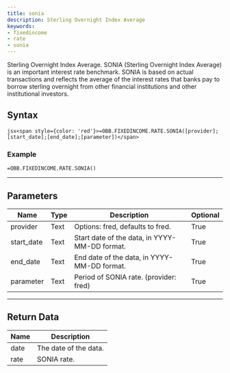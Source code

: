 ```yaml
---
title: sonia
description: Sterling Overnight Index Average
keywords: 
- fixedincome
- rate
- sonia
---
```


<!-- markdownlint-disable MD041 -->

Sterling Overnight Index Average.  SONIA (Sterling Overnight Index Average) is an important interest rate benchmark. SONIA is based on actual transactions and reflects the average of the interest rates that banks pay to borrow sterling overnight from other financial institutions and other institutional investors.

## Syntax

```jsx<span style={color: 'red'}>=OBB.FIXEDINCOME.RATE.SONIA([provider];[start_date];[end_date];[parameter])</span>```

### Example

```excel wordwrap
=OBB.FIXEDINCOME.RATE.SONIA()
```

---

## Parameters

| Name | Type | Description | Optional |
| ---- | ---- | ----------- | -------- |
| provider | Text | Options: fred, defaults to fred. | True |
| start_date | Text | Start date of the data, in YYYY-MM-DD format. | True |
| end_date | Text | End date of the data, in YYYY-MM-DD format. | True |
| parameter | Text | Period of SONIA rate. (provider: fred) | True |

---

## Return Data

| Name | Description |
| ---- | ----------- |
| date | The date of the data.  |
| rate | SONIA rate.  |
